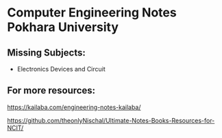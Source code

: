 # Computer Engineering Notes Pokhara University

## Missing Subjects:

- Electronics Devices and Circuit

## For more resources:

https://kailaba.com/engineering-notes-kailaba/

https://github.com/theonlyNischal/Ultimate-Notes-Books-Resources-for-NCIT/
